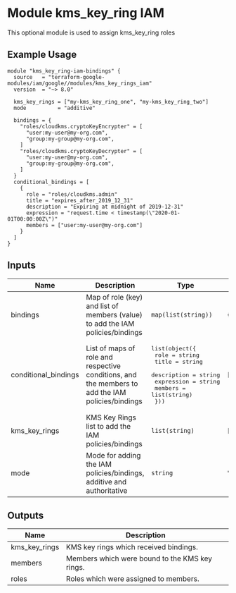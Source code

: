 # Module kms_key_ring IAM

This optional module is used to assign kms_key_ring roles


## Example Usage
```
module "kms_key_ring-iam-bindings" {
  source   = "terraform-google-modules/iam/google//modules/kms_key_rings_iam"
  version  = "~> 8.0"

  kms_key_rings = ["my-kms_key_ring_one", "my-kms_key_ring_two"]
  mode          = "additive"

  bindings = {
    "roles/cloudkms.cryptoKeyEncrypter" = [
      "user:my-user@my-org.com",
      "group:my-group@my-org.com",
    ]
    "roles/cloudkms.cryptoKeyDecrypter" = [
      "user:my-user@my-org.com",
      "group:my-group@my-org.com",
    ]
  }
  conditional_bindings = [
    {
      role = "roles/cloudkms.admin"
      title = "expires_after_2019_12_31"
      description = "Expiring at midnight of 2019-12-31"
      expression = "request.time < timestamp(\"2020-01-01T00:00:00Z\")"
      members = ["user:my-user@my-org.com"]
    }
  ]
}
```

<!-- BEGINNING OF PRE-COMMIT-TERRAFORM DOCS HOOK -->
## Inputs

| Name | Description | Type | Default | Required |
|------|-------------|------|---------|:--------:|
| bindings | Map of role (key) and list of members (value) to add the IAM policies/bindings | `map(list(string))` | `{}` | no |
| conditional\_bindings | List of maps of role and respective conditions, and the members to add the IAM policies/bindings | <pre>list(object({<br>    role        = string<br>    title       = string<br>    description = string<br>    expression  = string<br>    members     = list(string)<br>  }))</pre> | `[]` | no |
| kms\_key\_rings | KMS Key Rings list to add the IAM policies/bindings | `list(string)` | `[]` | no |
| mode | Mode for adding the IAM policies/bindings, additive and authoritative | `string` | `"additive"` | no |

## Outputs

| Name | Description |
|------|-------------|
| kms\_key\_rings | KMS key rings which received bindings. |
| members | Members which were bound to the KMS key rings. |
| roles | Roles which were assigned to members. |

<!-- END OF PRE-COMMIT-TERRAFORM DOCS HOOK -->
